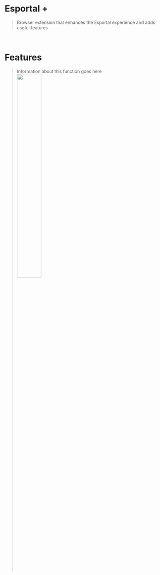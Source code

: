 # Esportal +

> Browser extension that enhances the Esportal experience and adds useful features

</br>

# Features
> Information about this function goes here
> <img src="https://i.imgur.com/uxWbc11.png" width="41%"></br>
